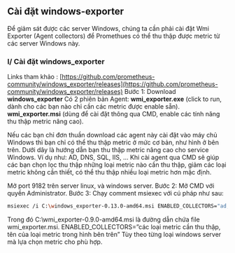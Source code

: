 ## Cài đặt windows-exporter
Để giảm sát được các server Windows, chúng ta cần phải cài đặt Wmi Exporter (Agent collectors) để Promethues có thể thu thập được metric từ các server Windows này.
### I/ Cài đặt windows_exporter
Links tham khảo : [https://github.com/prometheus-community/windows_exporter/releases](https://github.com/prometheus-community/windows_exporter/releases)
Bước 1: 
Download **windows_exporter**
Có 2 phiên bản Agent:
**wmi_exporter.exe** (click to run, dành cho các bạn nào chỉ cần các metric được enable sẵn).
**wmi_exporter.msi** (dùng để cài đặt thông qua CMD, enable các tính năng thu thập metric nâng cao).

Nếu các bạn chỉ đơn thuần download các agent này cài đặt vào máy chủ Windows thì bạn chỉ có thể thu thập metric ở mức cơ bản, như hình ở bên trên. Dưới dây là hướng dẫn bạn thu thập metric nâng cao cho service Windows. Ví dụ như: AD, DNS, SQL, IIS, …
Khi cài agent qua CMD sẽ giúp các bạn chọn lọc thu thập những loại metric nào cần thu thập, giảm các loại metric không cần thiết, có thể thu thập nhiều loại metric hơn mặc định.

Mở port 9182 trên server linux, và windows server.
Bước 2: Mở CMD với quyền Administrator.
Bước 3: Chạy comment msiexec với cú pháp như sau:
```bash
msiexec /i C:\windows_exporter-0.13.0-amd64.msi ENABLED_COLLECTORS="ad,cpu,cs,logon,memory,logical_disk,os,service,system,process,tcp,net,textfile,thermalzone"
```
Trong đó C:\wmi_exporter-0.9.0-amd64.msi là đường dẫn chứa file wmi_exporter.msi.
ENABLED_COLLECTORS=”các loại metric cần thu thập, tên của loại metric trong hình bên trên”
Tùy theo từng loại windows server mà lựa chọn metric cho phù hợp.

